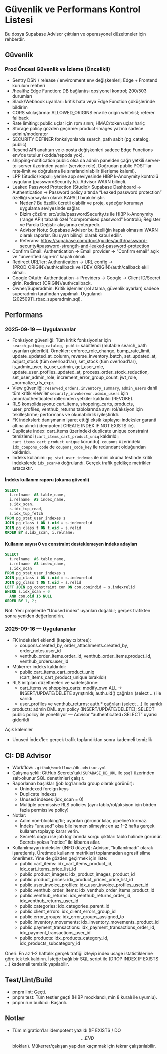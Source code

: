 # Güvenlik ve Performans Kontrol Listesi

Bu dosya Supabase Advisor çıktıları ve operasyonel düzeltmeler için rehberdir.

## Güvenlik

### Prod Öncesi Güvenlik ve İzleme (Öncelikli)
- Sentry DSN / release / environment env değişkenleri; Edge + Frontend kurulum rehberi
- /healthz Edge Function: DB bağlantısı opsiyonel kontrol; 200/503 durumları
- Slack/Webhook uyarıları: kritik hata veya Edge Function çöküşlerinde bildirim
- CORS sıkılaştırma: ALLOWED_ORIGINS env ile origin whitelist; referer fallback
- Rate limiting: public uçlar için rpm sınırı; HMAC/token uçlar hariç
- Storage policy gözden geçirme: product-images yazma sadece admin/moderator
- SECURITY DEFINER fonksiyonlarda search_path sabit (pg_catalog, public)
- Resend API anahtarı ve e‑posta değişkenleri sadece Edge Functions env’de tutulur (kodda/repoda yok).
- shipping-notification public olsa da admin panelden çağrı yetkili server-to-server üzerinden yapılır (service role). Doğrudan public POST’lar rate‑limit ve doğrulama ile sınırlandırılabilir (ilerleme kalemi).
- LPP (Studio) kapalı; yerine app seviyesinde HIBP k‑Anonymity kontrolü uygulanır (passwordSecurity.ts). Advisor WARN bilinçli.
- Leaked Password Protection (Studio): Supabase Dashboard → Authentication → Password policy altında “Leaked password protection” özelliği varsayılan olarak KAPALI bırakılmıştır.
  - Neden? Bu özellik ücretli olabilir ve proje, eşdeğer korumayı uygulama seviyesinde sağlar.
  - Bizim çözüm: src/utils/passwordSecurity.ts ile HIBP k‑Anonymity (range API) tabanlı özel "compromised password" kontrolü; Register ve Parola Değiştir akışlarına entegredir.
  - Advisor Notu: Supabase Advisor bu özelliğin kapalı olmasını WARN olarak raporlar. Bu uyarı bilinçli olarak kabul edilir.
  - Referans: https://supabase.com/docs/guides/auth/password-security#password-strength-and-leaked-password-protection
- Confirm Email: Authentication → Email provider → “Confirm email” açık ve “unverified sign-in” kapalı olmalı.
- Redirect URL’ler: Authentication → URL config → {PROD_ORIGIN}/auth/callback ve {DEV_ORIGIN}/auth/callback ekli olmalı.
- Google OAuth: Authentication → Providers → Google → Client ID/Secret girin. Redirect {ORIGIN}/auth/callback.
- Owner/Superadmin: Kritik işlemler (rol atama, güvenlik ayarları) sadece superadmin tarafından yapılmalı. Uygulandı (20250911_rbac_superadmin.sql).

## Performans

### 2025-09-19 — Uygulananlar
- Fonksiyon güvenliği: Tüm kritik fonksiyonlar için `search_path=pg_catalog, public` sabitlendi (mutable search_path uyarıları giderildi). Örnekler: enforce_role_change, bump_rate_limit, update_updated_at_column, reverse_inventory_batch, set_updated_at, adjust_stock (tüm overload’lar), set_stock (tüm overload’lar), is_admin_user, is_user_admin, get_user_role, update_user_profiles_updated_at, process_order_stock_reduction, set_user_admin_role, increment_error_group_count, jwt_role, _normalize_rls_expr.
- View güvenliği: `reserved_orders`, `inventory_summary`, `admin_users` dahil tüm kritik view’ler `security_invoker=on`. `admin_users` için anon/authenticated rollerinden yetkiler kaldırıldı (REVOKE).
- RLS konsolidasyonu: cart_items, shopping_carts, products, user_profiles, venthub_returns tablolarında aynı rol/aksiyon için tekilleştirme; performans ve okunabilirlik iyileştirildi.
- FK indeksleri: danışmanın işaret ettiği eksik kaplayıcı indeksler garanti altına alındı (idempotent CREATE INDEX IF NOT EXISTS ile).
- Duplicate index: cart_items üzerindeki duplicate unique constraint temizlendi (`cart_items_cart_product_uniq` kaldırıldı; `cart_items_cart_product_unique` korundu). `coupons` üzerindeki `idx_coupons_code` de `coupons_code_key` ile redundant olduğundan kaldırıldı.
- İndeks kullanımı: `pg_stat_user_indexes` ile mini okuma testinde kritik indekslerde `idx_scan>0` doğrulandı. Gerçek trafik geldikçe metrikler artacaktır.

#### İndeks kullanım raporu (okuma güvenli)

```sql path=null start=null
SELECT
  t.relname  AS table_name,
  i.relname  AS index_name,
  s.idx_scan,
  s.idx_tup_read,
  s.idx_tup_fetch
FROM pg_stat_user_indexes s
JOIN pg_class i ON i.oid = s.indexrelid
JOIN pg_class t ON t.oid = s.relid
ORDER BY s.idx_scan, i.relname;
```

#### Kullanım sayısı 0 ve constraint desteklemeyen indeks adayları

```sql path=null start=null
SELECT
  t.relname  AS table_name,
  i.relname  AS index_name,
  s.idx_scan
FROM pg_stat_user_indexes s
JOIN pg_class i ON i.oid = s.indexrelid
JOIN pg_class t ON t.oid = s.relid
LEFT JOIN pg_constraint con ON con.conindid = s.indexrelid
WHERE s.idx_scan = 0
  AND con.oid IS NULL
ORDER BY 1, 2;
```

Not: Yeni projelerde “Unused index” uyarıları doğaldır; gerçek trafikten sonra yeniden değerlendirin.

### 2025-09-16 — Uygulananlar
- FK indeksleri eklendi (kaplayıcı btree):
  - coupons.created_by, order_attachments.created_by, order_notes.user_id
  - venthub_order_items.order_id, venthub_order_items.product_id, venthub_orders.user_id
- Mükerrer indeks kaldırıldı:
  - public.cart_items_cart_product_uniq (cart_items_cart_product_unique bırakıldı)
- RLS initplan düzeltmeleri ve sadeleştirme:
  - cart_items ve shopping_carts: modify_own ALL → INSERT/UPDATE/DELETE ayrıştırıldı; auth.uid() çağrıları (select ...) ile sarıldı
  - user_profiles ve venthub_returns: auth.* çağrıları (select ...) ile sarıldı
- products: admin DML ayrı policy (INSERT/UPDATE/DELETE); SELECT public policy ile yönetiliyor — Advisor “authenticated+SELECT” uyarısı giderildi

Açık kalemler
- Unused index’ler: gerçek trafik toplandıktan sonra kademeli temizlik

## CI: DB Advisor
- Workflow: `.github/workflows/db-advisor.yml`
- Çalışma şekli: GitHub Secrets’taki `SUPABASE_DB_URL` ile `psql` üzerinden salt‑okunur SQL denetimleri çalışır.
- Raporlanan başlıklar (job log’larında group olarak görünür):
  - Unindexed foreign keys
  - Duplicate indexes
  - Unused indexes (idx_scan = 0)
  - Multiple permissive RLS policies (aynı tablo/rol/aksiyon için birden fazla permissive policy)
- Notlar:
  - Adım non‑blocking’tir; uyarıları görünür kılar, pipeline’ı kırmaz.
  - İndeks “unused” olsa bile hemen silmeyin; en az 1–2 hafta gerçek kullanım toplayıp karar verin.
  - Secrets doğru ise job log’larında sorgu çıktıları tablo halinde görünür. Secrets yoksa “notice” ile kibarca atlar.
- Kullanılmayan indeksler (INFO düzeyi): Advisor, “kullanılmadı” olarak işaretlemiş. Üretimde kullanım metrikleri toplanmadan agresif silme önerilmez. Yine de gözden geçirmek için liste:
  - public.cart_items: idx_cart_items_product_id, idx_cart_items_price_list_id
  - public.product_images: idx_product_images_product_id
  - public.product_prices: idx_product_prices_price_list_id
  - public.user_invoice_profiles: idx_user_invoice_profiles_user_id
  - public.venthub_order_items: idx_venthub_order_items_product_id
  - public.venthub_returns: idx_venthub_returns_order_id, idx_venthub_returns_user_id
  - public.categories: idx_categories_parent_id
  - public.client_errors: idx_client_errors_group_id
  - public.error_groups: idx_error_groups_assigned_to
  - public.inventory_movements: idx_inventory_movements_product_id
  - public.payment_transactions: idx_payment_transactions_order_id, idx_payment_transactions_user_id
  - public.products: idx_products_category_id, idx_products_subcategory_id

Öneri: En az 1-2 haftalık gerçek trafiği izleyip index usage istatistiklerine göre tek tek kaldırın. İsteğe bağlı bir SQL script ile (DROP INDEX IF EXISTS ...) kademeli temizlik yapılabilir.

## Test/Lint/Build
- pnpm lint: Geçti.
- pnpm test: Tüm testler geçti (HIBP mocklandı, min 8 kuralı ile uyumlu).
- pnpm run build:ci: Başarılı.

## Notlar
- Tüm migration’lar idempotent yazıldı (IF EXISTS / DO $$ ... END $$ blokları). Mükerrer/çakışan yapıdan kaçınmak için tekrar çalıştırılabilir.

